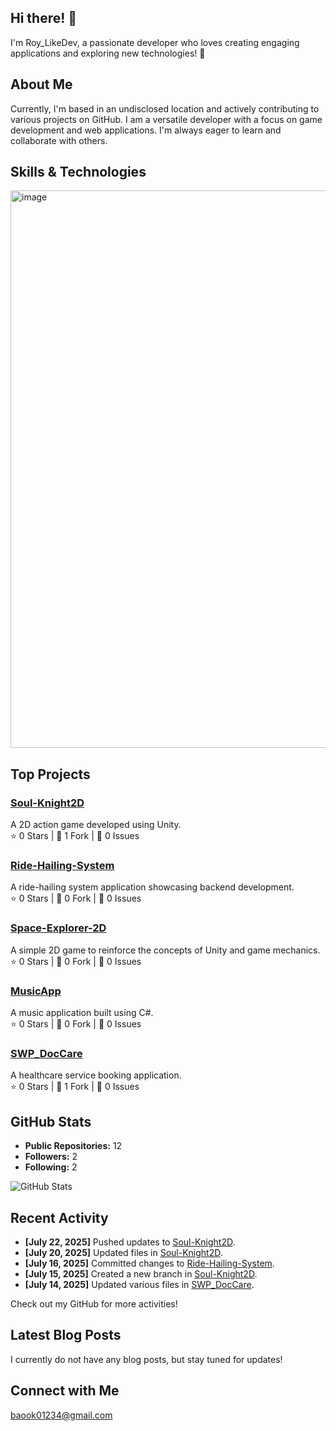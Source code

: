 ## Hi there! 👋

I'm Roy_LikeDev, a passionate developer who loves creating engaging applications and exploring new technologies! 🚀

## About Me

Currently, I'm based in an undisclosed location and actively contributing to various projects on GitHub. I am a versatile developer with a focus on game development and web applications. I'm always eager to learn and collaborate with others.

## Skills & Technologies

<img width="836" height="892" alt="image" src="https://github.com/user-attachments/assets/b0ff1d82-b757-4df7-8fce-e3a8dc1113a7" /> 

## Top Projects

### [Soul-Knight2D](https://github.com/Roy-DevDao/Soul-Knight2D)  
A 2D action game developed using Unity.  
⭐ 0 Stars | 🍴 1 Fork | 🐛 0 Issues  

### [Ride-Hailing-System](https://github.com/Roy-DevDao/Ride-Hailing-System)  
A ride-hailing system application showcasing backend development.  
⭐ 0 Stars | 🍴 0 Fork | 🐛 0 Issues  

### [Space-Explorer-2D](https://github.com/Roy-DevDao/Space-Explorer-2D)  
A simple 2D game to reinforce the concepts of Unity and game mechanics.  
⭐ 0 Stars | 🍴 0 Fork | 🐛 0 Issues  

### [MusicApp](https://github.com/Roy-DevDao/MusicApp)  
A music application built using C#.  
⭐ 0 Stars | 🍴 0 Fork | 🐛 0 Issues  

### [SWP_DocCare](https://github.com/Roy-DevDao/SWP_DocCare)  
A healthcare service booking application.  
⭐ 0 Stars | 🍴 1 Fork | 🐛 0 Issues

## GitHub Stats

- **Public Repositories:** 12  
- **Followers:** 2  
- **Following:** 2  

![GitHub Stats](https://github-readme-stats.vercel.app/api?username=Roy-DevDao&show_icons=true&theme=radical)

## Recent Activity

- **[July 22, 2025]** Pushed updates to [Soul-Knight2D](https://github.com/Roy-DevDao/Soul-Knight2D).  
- **[July 20, 2025]** Updated files in [Soul-Knight2D](https://github.com/Roy-DevDao/Soul-Knight2D).  
- **[July 16, 2025]** Committed changes to [Ride-Hailing-System](https://github.com/Roy-DevDao/Ride-Hailing-System).  
- **[July 15, 2025]** Created a new branch in [Soul-Knight2D](https://github.com/Roy-DevDao/Soul-Knight2D).  
- **[July 14, 2025]** Updated various files in [SWP_DocCare](https://github.com/Roy-DevDao/SWP_DocCare).  

Check out my GitHub for more activities!

## Latest Blog Posts

I currently do not have any blog posts, but stay tuned for updates!

## Connect with Me

baook01234@gmail.com
